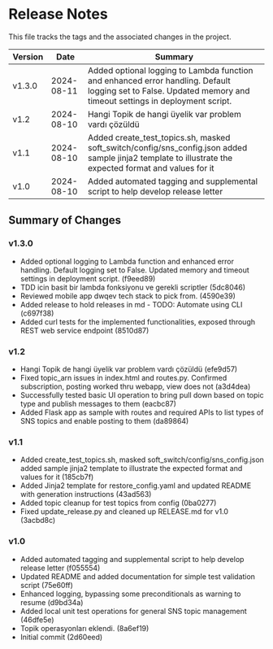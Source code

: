 # Release Notes

This file tracks the tags and the associated changes in the project.

| Version | Date       | Summary                                                                 |
|---------|------------|-------------------------------------------------------------------------|
| v1.3.0 | 2024-08-11 | Added optional logging to Lambda function and enhanced error handling. Default logging set to False. Updated memory and timeout settings in deployment script. |
| v1.2 | 2024-08-10 | Hangi Topik de hangi üyelik var problem vardı çözüldü |
| v1.1 | 2024-08-10 | Added create_test_topics.sh, masked soft_switch/config/sns_config.json added sample jinja2 template to illustrate the expected format and values for it |
| v1.0 | 2024-08-10 | Added automated tagging and supplemental script to help develop release letter |

## Summary of Changes
### v1.3.0

- Added optional logging to Lambda function and enhanced error handling. Default logging set to False. Updated memory and timeout settings in deployment script. (f9eed89)
- TDD icin basit bir lambda fonksiyonu ve gerekli scriptler (5dc8046)
- Reviewed mobile app dwqev tech stack to pick from. (4590e39)
- Added release to hold releases in md - TODO: Automate using CLI (c697f38)
- Added curl tests for the implemented functionalities, exposed through REST web service endpoint (8510d87)

### v1.2

- Hangi Topik de hangi üyelik var problem vardı çözüldü (efe9d57)
- Fixed topic_arn issues in index.html and routes.py. Confirmed subscription, posting worked thru webapp, view does not (a3d4dea)
- Successfully tested basic UI operation to bring pull down based on topic type and publish messages to them (eacbc87)
- Added Flask app as sample with routes and required APIs to list types of SNS topics and enable posting to them (da89864)

### v1.1

- Added create_test_topics.sh, masked soft_switch/config/sns_config.json added sample jinja2 template to illustrate the expected format and values for it (185cb7f)
- Added Jinja2 template for restore_config.yaml and updated README with generation instructions (43ad563)
- Added topic cleanup for test topics from config (0ba0277)
- Fixed update_release.py and cleaned up RELEASE.md for v1.0 (3acbd8c)


### v1.0

- Added automated tagging and supplemental script to help develop release letter (f055554)
- Updated README and added documentation for simple test validation script (75e60ff)
- Enhanced logging, bypassing some preconditionals as warning to resume (d9bd34a)
- Added local unit test operations for general SNS topic management (46dfe5e)
- Topik operasyonları eklendi. (8a6ef19)
- Initial commit (2d60eed)

